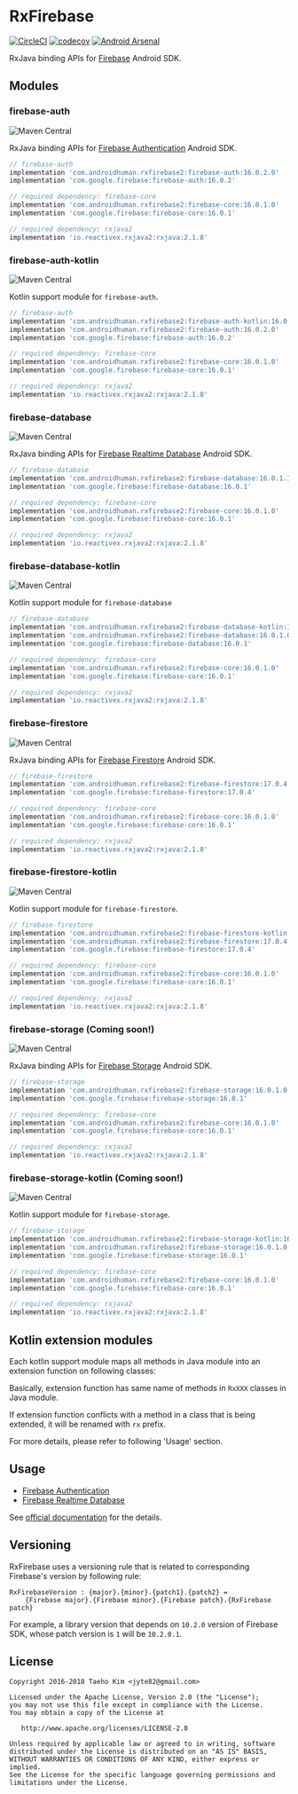 # RxFirebase
[![CircleCI](https://circleci.com/gh/kunny/RxFirebase.svg?style=shield)](https://circleci.com/gh/kunny/RxFirebase)
[![codecov](https://codecov.io/gh/kunny/RxFirebase/branch/master/graph/badge.svg)](https://codecov.io/gh/kunny/RxFirebase)
[![Android Arsenal](https://img.shields.io/badge/Android%20Arsenal-RxFirebase-brightgreen.svg?style=flat)](http://android-arsenal.com/details/1/4496)

RxJava binding APIs for [Firebase](https://firebase.google.com/) Android SDK.

## Modules

### firebase-auth
![Maven Central](https://maven-badges.herokuapp.com/maven-central/com.androidhuman.rxfirebase2/firebase-auth/badge.svg)

RxJava binding APIs for [Firebase Authentication](https://firebase.google.com/docs/auth/) Android SDK.

```groovy
// firebase-auth
implementation 'com.androidhuman.rxfirebase2:firebase-auth:16.0.2.0'
implementation 'com.google.firebase:firebase-auth:16.0.2'

// required dependency: firebase-core
implementation 'com.androidhuman.rxfirebase2:firebase-core:16.0.1.0'
implementation 'com.google.firebase:firebase-core:16.0.1'

// required dependency: rxjava2
implementation 'io.reactivex.rxjava2:rxjava:2.1.8'
```

### firebase-auth-kotlin
![Maven Central](https://maven-badges.herokuapp.com/maven-central/com.androidhuman.rxfirebase2/firebase-auth-kotlin/badge.svg)

Kotlin support module for `firebase-auth`.

```groovy
// firebase-auth
implementation 'com.androidhuman.rxfirebase2:firebase-auth-kotlin:16.0.2.0'
implementation 'com.androidhuman.rxfirebase2:firebase-auth:16.0.2.0'
implementation 'com.google.firebase:firebase-auth:16.0.2'

// required dependency: firebase-core
implementation 'com.androidhuman.rxfirebase2:firebase-core:16.0.1.0'
implementation 'com.google.firebase:firebase-core:16.0.1'

// required dependency: rxjava2
implementation 'io.reactivex.rxjava2:rxjava:2.1.8'
```

### firebase-database
![Maven Central](https://maven-badges.herokuapp.com/maven-central/com.androidhuman.rxfirebase2/firebase-database/badge.svg)

RxJava binding APIs for [Firebase Realtime Database](https://firebase.google.com/docs/database/) Android SDK.

```groovy
// firebase-database
implementation 'com.androidhuman.rxfirebase2:firebase-database:16.0.1.1'
implementation 'com.google.firebase:firebase-database:16.0.1'

// required dependency: firebase-core
implementation 'com.androidhuman.rxfirebase2:firebase-core:16.0.1.0'
implementation 'com.google.firebase:firebase-core:16.0.1'

// required dependency: rxjava2
implementation 'io.reactivex.rxjava2:rxjava:2.1.8'
```

### firebase-database-kotlin
![Maven Central](https://maven-badges.herokuapp.com/maven-central/com.androidhuman.rxfirebase2/firebase-database-kotlin/badge.svg)

Kotlin support module for `firebase-database`

```groovy
// firebase-database
implementation 'com.androidhuman.rxfirebase2:firebase-database-kotlin:16.0.1.2'
implementation 'com.androidhuman.rxfirebase2:firebase-database:16.0.1.0'
implementation 'com.google.firebase:firebase-database:16.0.1'

// required dependency: firebase-core
implementation 'com.androidhuman.rxfirebase2:firebase-core:16.0.1.0'
implementation 'com.google.firebase:firebase-core:16.0.1'

// required dependency: rxjava2
implementation 'io.reactivex.rxjava2:rxjava:2.1.8'
```

### firebase-firestore
![Maven Central](https://maven-badges.herokuapp.com/maven-central/com.androidhuman.rxfirebase2/firebase-firestore/badge.svg)

RxJava binding APIs for [Firebase Firestore](https://firebase.google.com/docs/firestore/) Android SDK.

```groovy
// firebase-firestore
implementation 'com.androidhuman.rxfirebase2:firebase-firestore:17.0.4.0'
implementation 'com.google.firebase:firebase-firestore:17.0.4'

// required dependency: firebase-core
implementation 'com.androidhuman.rxfirebase2:firebase-core:16.0.1.0'
implementation 'com.google.firebase:firebase-core:16.0.1'

// required dependency: rxjava2
implementation 'io.reactivex.rxjava2:rxjava:2.1.8'
```

### firebase-firestore-kotlin
![Maven Central](https://maven-badges.herokuapp.com/maven-central/com.androidhuman.rxfirebase2/firebase-firestore-kotlin/badge.svg)

Kotlin support module for `firebase-firestore`.

```groovy
// firebase-firestore
implementation 'com.androidhuman.rxfirebase2:firebase-firestore-kotlin:17.0.4.0'
implementation 'com.androidhuman.rxfirebase2:firebase-firestore:17.0.4.0'
implementation 'com.google.firebase:firebase-firestore:17.0.4'

// required dependency: firebase-core
implementation 'com.androidhuman.rxfirebase2:firebase-core:16.0.1.0'
implementation 'com.google.firebase:firebase-core:16.0.1'

// required dependency: rxjava2
implementation 'io.reactivex.rxjava2:rxjava:2.1.8'
```

### firebase-storage (Coming soon!)
![Maven Central](https://maven-badges.herokuapp.com/maven-central/com.androidhuman.rxfirebase2/firebase-storage/badge.svg)

RxJava binding APIs for [Firebase Storage](https://firebase.google.com/docs/storage/) Android SDK.

```groovy
// firebase-storage
implementation 'com.androidhuman.rxfirebase2:firebase-storage:16.0.1.0'
implementation 'com.google.firebase:firebase-storage:16.0.1'

// required dependency: firebase-core
implementation 'com.androidhuman.rxfirebase2:firebase-core:16.0.1.0'
implementation 'com.google.firebase:firebase-core:16.0.1'

// required dependency: rxjava2
implementation 'io.reactivex.rxjava2:rxjava:2.1.8'
```

### firebase-storage-kotlin (Coming soon!)
![Maven Central](https://maven-badges.herokuapp.com/maven-central/com.androidhuman.rxfirebase2/firebase-storage-kotlin/badge.svg)

Kotlin support module for `firebase-storage`.

```groovy
// firebase-storage
implementation 'com.androidhuman.rxfirebase2:firebase-storage-kotlin:16.0.1.0'
implementation 'com.androidhuman.rxfirebase2:firebase-storage:16.0.1.0'
implementation 'com.google.firebase:firebase-storage:16.0.1'

// required dependency: firebase-core
implementation 'com.androidhuman.rxfirebase2:firebase-core:16.0.1.0'
implementation 'com.google.firebase:firebase-core:16.0.1'

// required dependency: rxjava2
implementation 'io.reactivex.rxjava2:rxjava:2.1.8'
```


## Kotlin extension modules

Each kotlin support module maps all methods in Java module into an extension function on following classes:

Basically, extension function has same name of methods in `RxXXX` classes in Java module.

If extension function conflicts with a method in a class that is being extended, it will be renamed with `rx` prefix.

For more details, please refer to following 'Usage' section.

## Usage

- [Firebase Authentication](https://github.com/kunny/RxFirebase/wiki/Authentication)
- [Firebase Realtime Database](https://github.com/kunny/RxFirebase/wiki/Realtime-Database)

See [official documentation](https://firebase.google.com/docs/) for the details.

## Versioning

RxFirebase uses a versioning rule that is related to corresponding Firebase's version by following rule:

```
RxFirebaseVersion : {major}.{minor}.{patch1}.{patch2} =
    {Firebase major}.{Firebase minor}.{Firebase patch}.{RxFirebase patch}
```

For example, a library version that depends on `10.2.0` version of Firebase SDK, whose patch version is `1` will be `10.2.0.1`.

## License

```
Copyright 2016-2018 Taeho Kim <jyte82@gmail.com>

Licensed under the Apache License, Version 2.0 (the "License");
you may not use this file except in compliance with the License.
You may obtain a copy of the License at

   http://www.apache.org/licenses/LICENSE-2.0

Unless required by applicable law or agreed to in writing, software
distributed under the License is distributed on an "AS IS" BASIS,
WITHOUT WARRANTIES OR CONDITIONS OF ANY KIND, either express or implied.
See the License for the specific language governing permissions and
limitations under the License.
```
